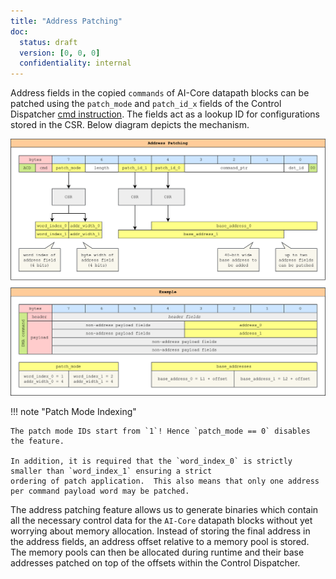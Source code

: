 ```yaml
---
title: "Address Patching"
doc:
  status: draft
  version: [0, 0, 0]
  confidentiality: internal
---
```



Address fields in the copied `commands` of AI-Core datapath blocks can be patched using the `patch_mode` and `patch_id_x`
fields of the Control Dispatcher [cmd instruction](./instructions.md#copy-instruction-cmd).  The fields act as a lookup
ID for configurations stored in the CSR. Below diagram depicts the mechanism.

![AIC_CD: Address Patching](./figures/aic_cd_address_patching.drawio.svg)

!!! note "Patch Mode Indexing"

    The patch mode IDs start from `1`! Hence `patch_mode == 0` disables the feature.

    In addition, it is required that the `word_index_0` is strictly smaller than `word_index_1` ensuring a strict
    ordering of patch application.  This also means that only one address per command payload word may be patched.


The address patching feature allows us to generate binaries which contain all the necessary control data for the
`AI-Core` datapath blocks without yet worrying about memory allocation.  Instead of storing the final address in the
address fields, an address offset relative to a memory pool is stored.  The memory pools can then be allocated during
runtime and their base addresses patched on top of the offsets within the Control Dispatcher.
